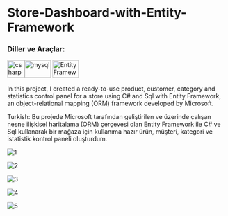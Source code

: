 # Store-Dashboard-with-Entity-Framework
<h3 align="left">Diller ve Araçlar:</h3>
<img src = "https://www.freeiconspng.com/uploads/c-logo-icon-18.png" alt = "csharp" width = "40" height = "40"/><img src = "https://www.freepnglogos.com/uploads/logo-mysql-png/logo-mysql-securing-mysql-and-connecting-wso-servers-yasassri-blog-18.png" alt = "mysql" width = "60" height = "40"/> <img src = "https://pathowe.co.uk/wp-content/uploads/2017/09/efcf.png" alt = "EntityFramework" width = "60" height = "40"/> 


In this project, I created a ready-to-use product, customer, category and statistics control panel for a store using C# and Sql with Entity Framework, an object-relational mapping (ORM) framework developed by Microsoft.

Turkish: Bu projede Microsoft tarafından geliştirilen ve üzerinde çalışan nesne ilişkisel haritalama (ORM) çerçevesi olan Entity Framework ile C# ve Sql kullanarak bir mağaza için kullanıma hazır ürün, müşteri, kategori ve istatistik kontrol paneli oluşturdum.

![1](https://github.com/ozcanbayram/Store-Dashboard-with-Entity-Framework/assets/117665864/d5f9aacb-37d2-4353-90e9-5aa389f84ddc)

![2](https://github.com/ozcanbayram/Store-Dashboard-with-Entity-Framework/assets/117665864/10381fba-4ff1-42d1-a09b-c901a77ae70a)

![3](https://github.com/ozcanbayram/Store-Dashboard-with-Entity-Framework/assets/117665864/f9048a48-79e4-45d6-aadd-6c5c5935f2b7)

![4](https://github.com/ozcanbayram/Store-Dashboard-with-Entity-Framework/assets/117665864/a1805c8e-7943-4fed-a413-66b13d3726d9)

![5](https://github.com/ozcanbayram/Store-Dashboard-with-Entity-Framework/assets/117665864/77d31a92-e7db-4898-9162-5e02de6c11f8)
